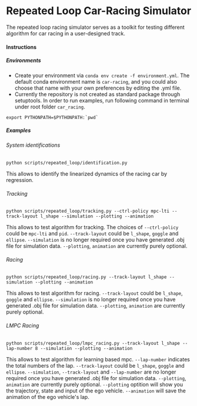 # Repeated Loop Car-Racing Simulator
The repeated loop racing simulator serves as a toolkit for testing different algorithm for car racing in a user-designed track.

#### Instructions

##### Environments
* Create your environment via `conda env create -f environment.yml`. The default conda environment name is `car-racing`, and you could also choose that name with your own preferences by editing the .yml file.
* Currently the repository is not created as standard package through setuptools. In order to run examples, run following command in terminal under root folder `car_racing`.
```
export PYTHONPATH=$PYTHONPATH:`pwd`
```

##### Examples
###### System identifications
```
python scripts/repeated_loop/identification.py
``` 
This allows to identify the linearized dynamics of the racing car by regression.
###### Tracking 
```
python scripts/repeated_loop/tracking.py --ctrl-policy mpc-lti --track-layout l_shape --simulation --plotting --animation 
```
This allows to test algorithm for tracking. The choices of `--ctrl-policy` could be `mpc-lti` and `pid`. `--track-layout` could be `l_shape`, `goggle` and `ellipse`. `--simulation` is no longer required once you have generated .obj file for simulation data. `--plotting`, `animation` are currently purely optional.

###### Racing
```
python scripts/repeated_loop/racing.py --track-layout l_shape --simulation --plotting --animation
```
This allows to test algorithm for racing. `--track-layout` could be `l_shape`, `goggle` and `ellipse`. `--simulation` is no longer required once you have generated .obj file for simulation data. `--plotting`, `animation` are currently purely optional.

###### LMPC Racing
```
python scripts/repeated_loop/lmpc_racing.py --track-layout l_shape --lap-number 8 --simulation --plotting --animation
```
This allows to test algorithm for learning based mpc. `--lap-number` indicates the total numbers of the lap. `--track-layout` could be `l_shape`, `goggle` and `ellipse`. `--simulation`, `--track-layout` and `--lap-number` are no longer required once you have generated .obj file for simulation data. `--plotting`, `animation` are currently purely optional. `--plotting` optition will show you the trajectory, state and input of the ego vehicle. `--animation` will save the animation of the ego vehicle's lap.